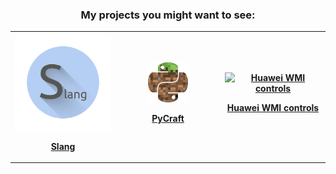 <div align="center">
	<h3>My projects you might want to see:</h3>
	<table>
		<th width="33%"><a href="https://github.com/egormanga/Slang" target="_blank">
			<img src="https://github.com/egormanga/Slang/raw/master/Slang.png" alt="Slang" />
			<p>Slang</p>
		</a></th>
		<th width="33%"><a href="https://github.com/egormanga/pycraft" target="_blank">
			<img src="https://github.com/egormanga/pycraft/raw/master/PyCraft.png" alt="PyCraft" />
			<p>PyCraft</p>
		</a></th>
		<th width="33%"><a href="https://github.com/egormanga/gnome-extension-huawei-wmi" target="_blank">
			<img src="https://github.com/egormanga/gnome-extension-huawei-wmi/raw/master/screenshot.png" alt="Huawei WMI controls" />
			<p>Huawei WMI controls</p>
		</a></th>
	</table>
</div>
